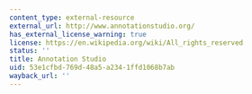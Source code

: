 ```yaml
---
content_type: external-resource
external_url: http://www.annotationstudio.org/
has_external_license_warning: true
license: https://en.wikipedia.org/wiki/All_rights_reserved
status: ''
title: Annotation Studio
uid: 53e1cfbd-769d-48a5-a234-1ffd1068b7ab
wayback_url: ''
---
```

